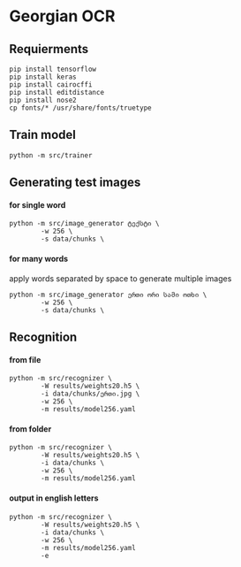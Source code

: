 # Georgian OCR

## Requierments

    pip install tensorflow
    pip install keras
    pip install cairocffi
    pip install editdistance
    pip install nose2
    cp fonts/* /usr/share/fonts/truetype
    
## Train model

```
python -m src/trainer

```


## Generating test images

#### for single word
```
python -m src/image_generator ტექსტი \
        -w 256 \
        -s data/chunks \

```

#### for many words

apply words separated by space to generate multiple images 

```
python -m src/image_generator ერთი ორი სამი ოთხი \
        -w 256 \
        -s data/chunks \

```


## Recognition

#### from file

```
python -m src/recognizer \
        -W results/weights20.h5 \
        -i data/chunks/ერთი.jpg \
        -w 256 \
        -m results/model256.yaml
```


#### from folder

```
python -m src/recognizer \
        -W results/weights20.h5 \
        -i data/chunks \
        -w 256 \
        -m results/model256.yaml
```

#### output in english letters
```
python -m src/recognizer \
        -W results/weights20.h5 \
        -i data/chunks \
        -w 256 \
        -m results/model256.yaml
        -e
```



